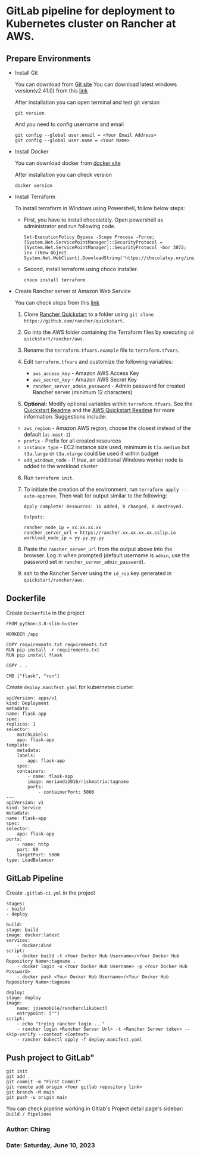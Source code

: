 # GitLab pipeline for deployment to Kubernetes cluster on Rancher at AWS.

## Prepare Environments
- Install Git
    
    You can download from [Git site](https://git-scm.com/download/win)
    You can download latest windows version(v2.41.0) from this [link](https://github.com/git-for-windows/git/releases/download/v2.41.0.windows.1/Git-2.41.0-64-bit.exe)

    After installation you can open terminal and test git version

      git version

    And you need to config username and email

      git config --global user.email = <Your Email Address>
      git config --global user.name = <Your Name>

- Install Docker
    
    You can download docker from [docker site](https://www.docker.com/)

    After installation you can check version

      docker version

- Install Terraform
    
    To install terraform in Windows using Powershell, follow below steps:
    
    - First, you have to install chocolately. Open powershell as administrator and run following code.

          Set-ExecutionPolicy Bypass -Scope Process -Force; [System.Net.ServicePointManager]::SecurityProtocol = [System.Net.ServicePointManager]::SecurityProtocol -bor 3072; iex ((New-Object System.Net.WebClient).DownloadString('https://chocolatey.org/install.ps1')) 
    
    - Second, install terraform using choco installer.

          choco install terraform
        
- Create Rancher server at Amazon Web Service

    You can check steps from this [link](https://ranchermanager.docs.rancher.com/getting-started/quick-start-guides/deploy-rancher-manager/aws)
    
    1. Clone [Rancher Quickstart](https://github.com/rancher/quickstart) to a folder using `git clone https://github.com/rancher/quickstart`.

    2. Go into the AWS folder containing the Terraform files by executing `cd quickstart/rancher/aws`.

    3. Rename the `terraform.tfvars.example` file to `terraform.tfvars`.

    4. Edit `terraform.tfvars` and customize the following variables:

        - `aws_access_key` - Amazon AWS Access Key
        - `aws_secret_key` - Amazon AWS Secret Key
        - `rancher_server_admin_password` - Admin password for created Rancher server (minimum 12 characters)

    5. **Optional:** Modify optional variables within `terraform.tfvars`. See the [Quickstart Readme](https://github.com/rancher/quickstart) and the [AWS Quickstart Readme](https://github.com/rancher/quickstart/tree/master/rancher/aws) for more information.
    Suggestions include:

    - `aws_region` - Amazon AWS region, choose the closest instead of the default (`us-east-1`)
    - `prefix` - Prefix for all created resources
    - `instance_type` - EC2 instance size used, minimum is `t3a.medium` but `t3a.large` or `t3a.xlarge` could be used if within budget
    - `add_windows_node` - If true, an additional Windows worker node is added to the workload cluster

    6. Run `terraform init`.

    7. To initiate the creation of the environment, run `terraform apply --auto-approve`. Then wait for output similar to the following:

        ```
        Apply complete! Resources: 16 added, 0 changed, 0 destroyed.

        Outputs:

        rancher_node_ip = xx.xx.xx.xx
        rancher_server_url = https://rancher.xx.xx.xx.xx.sslip.io
        workload_node_ip = yy.yy.yy.yy
        ```

    8. Paste the `rancher_server_url` from the output above into the browser. Log in when prompted (default username is `admin`, use the password set in `rancher_server_admin_password`).
    9. ssh to the Rancher Server using the `id_rsa` key generated in `quickstart/rancher/aws`.

## Dockerfile ##

Create `Dockerfile` in the project

    FROM python:3.8-slim-buster

    WORKDIR /app

    COPY requirements.txt requirements.txt
    RUN pip install -r requirements.txt
    RUN pip install flask

    COPY . .

    CMD ["flask", "run"]

Create `deploy.manifest.yaml` for kubernetes cluster.

    apiVersion: apps/v1
    kind: Deployment
    metadata:
    name: flask-app
    spec:
    replicas: 1
    selector:
        matchLabels:
        app: flask-app
    template:
        metadata:
        labels:
            app: flask-app
        spec:
        containers:
            - name: flask-app
            image: merianda2016/riskmatrix:tagname
            ports:
                - containerPort: 5000
    ---
    apiVersion: v1
    kind: Service
    metadata:
    name: flask-app
    spec:
    selector:
        app: flask-app
    ports:
        - name: http
        port: 80
        targetPort: 5000
    type: LoadBalancer

## GitLab Pipeline ##


Create `.gitlab-ci.yml` in the project

    stages:
    - build
    - deploy

    build:
    stage: build
    image: docker:latest
    services:
        - docker:dind
    script:
        - docker build -t <Your Docker Hub Username>/<Your Docker Hub Repository Name>:tagname .
        - docker login -u <Your Docker Hub Username> -p <Your Docker Hub Password>
        - docker push <Your Docker Hub Username>/<Your Docker Hub Repository Name>:tagname

    deploy:
    stage: deploy
    image: 
        name: josenobile/rancherclikubectl
        entrypoint: [""]
    script:
        - echo "trying rancher login ..."
        - rancher login <Rancher Server Url> -t <Rancher Server token> --skip-verify --context <Context>
        - rancher kubectl apply -f deploy.manifest.yaml

## Push project to GitLab"

    git init
    git add .
    git commit -m "First Commit"
    git remote add origin <Your gitlab repository link>
    git branch -M main
    git push -u origin main

You can check pipeline working in Gitlab's Project detail page's sidebar: `Build / Pipelines`
    
### Author: **Chirag**
### Date: **Saturday, June 10, 2023**